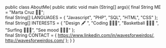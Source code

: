 public class AboutMe{
  public static void main (String[] args){
        final String ME = "Marta Cruz 🙋‍♀️";       
        final String[] LANGUAGES = {
            "Javascript",
             "PHP", 
             "SQL", 
             "HTML", 
             "CSS"
        };
        final String[] INTERESTS = {
             "Design 🖋️ ", 
             "Coding 👩🏼‍💻", 
             "Basketball ⛹🏼‍♀️ ", 
             "Surfing 🏄🏼‍♀️", 
             "See mood 🧜🏼‍♀️"
        };              
        final String CONTACT = {
            https://www.linkedin.com/in/wavesforweirdos/,
            http://wavesforweirdos.com/
        }; 
  }
  }
